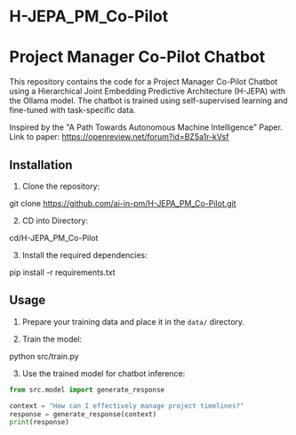 # H-JEPA_PM_Co-Pilot
# Project Manager Co-Pilot Chatbot

This repository contains the code for a Project Manager Co-Pilot Chatbot using a Hierarchical Joint Embedding Predictive Architecture (H-JEPA) with the Ollama model. The chatbot is trained using self-supervised learning and fine-tuned with task-specific data.

Inspired by the "A Path Towards Autonomous Machine Intelligence" Paper. Link to paper:  https://openreview.net/forum?id=BZ5a1r-kVsf

## Installation

1. Clone the repository:

git clone https://github.com/ai-in-pm/H-JEPA_PM_Co-Pilot.git

2. CD into Directory:

cd/H-JEPA_PM_Co-Pilot

3. Install the required dependencies:

pip install -r requirements.txt

## Usage

1. Prepare your training data and place it in the `data/` directory.

2. Train the model:

python src/train.py

3. Use the trained model for chatbot inference:
```python
from src.model import generate_response

context = "How can I effectively manage project timelines?"
response = generate_response(context)
print(response)
